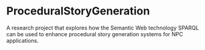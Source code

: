 # ProceduralStoryGeneration
A research project that explores how the Semantic Web technology SPARQL can be used to enhance procedural story generation systems for NPC applications.
